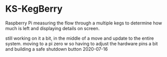 # KS-KegBerry
Raspberry Pi measuring the flow through a multiple kegs to determine how much is left and displaying details on screen.


still working on it a bit, in the middle of a move and update to the entire system.  moving to a pi zero w so having to adjust the hardware pins a bit and building a safe shutdown button
2020-07-16
